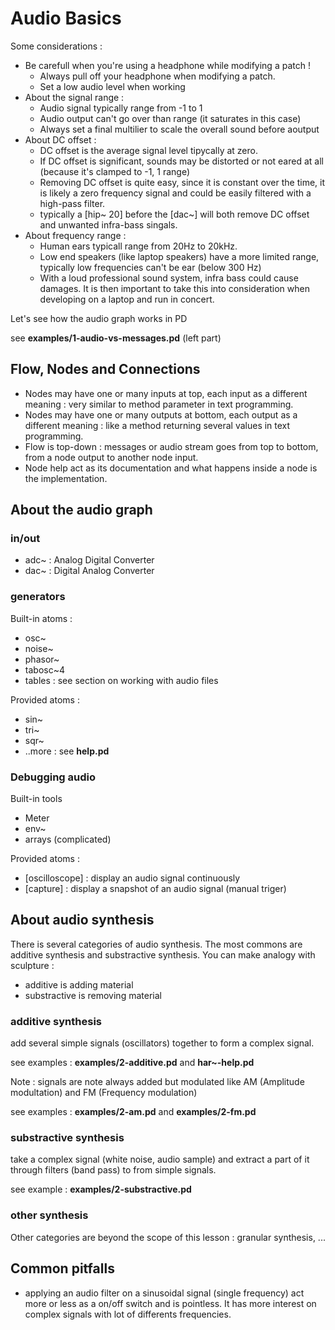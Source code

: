 # Audio Basics

Some considerations :

* Be carefull when you're using a headphone while modifying a patch !
  * Always pull off your headphone when modifying a patch.
  * Set a low audio level when working
* About the signal range :
  * Audio signal typically range from -1 to 1
  * Audio output can't go over than range (it saturates in this case)
  * Always set a final multilier to scale the overall sound before aoutput
* About DC offset :
  * DC offset is the average signal level tipycally at zero.
  * If DC offset is significant, sounds may be distorted or not eared at all (because it's clamped to -1, 1 range)
  * Removing DC offset is quite easy, since it is constant over the time, it is likely a zero frequency signal and could be easily filtered with a high-pass filter.
  * typically a [hip~ 20] before the [dac~] will both remove DC offset and unwanted infra-bass singals.
* About frequency range : 
  * Human ears typicall range from 20Hz to 20kHz.
  * Low end speakers (like laptop speakers) have a more limited range, typically low frequencies can't be ear (below 300 Hz)
  * With a loud professional sound system, infra bass could cause damages. It is then important to take this into consideration when developing on a laptop and run in concert.

Let's see how the audio graph works in PD

see **examples/1-audio-vs-messages.pd** (left part)

## Flow, Nodes and Connections

* Nodes may have one or many inputs at top, each input as a different meaning : very similar to method parameter in text programming.
* Nodes may have one or many outputs at bottom, each output as a different meaning : like a method returning several values in text programming.
* Flow is top-down : messages or audio stream goes from top to bottom, from a node output to another node input.
* Node help act as its documentation and what happens inside a node is the implementation.


## About the audio graph

### in/out

* adc~ : Analog Digital Converter
* dac~ : Digital Analog Converter

### generators

Built-in atoms :

* osc~
* noise~
* phasor~
* tabosc~4
* tables : see section on working with audio files

Provided atoms :

* sin~
* tri~
* sqr~
* ..more : see **help.pd**


### Debugging audio

Built-in tools

* Meter
* env~
* arrays (complicated)

Provided atoms :

* [oscilloscope] : display an audio signal continuously
* [capture] : display a snapshot of an audio signal (manual triger)

## About audio synthesis

There is several categories of audio synthesis. The most commons are additive synthesis and substractive synthesis.
You can make analogy with sculpture :
  * additive is adding material
  * substractive is removing material

### additive synthesis

add several simple signals (oscillators) together to form a complex signal.

see examples : **examples/2-additive.pd** and **har~-help.pd**

Note : signals are note always added but modulated like AM (Amplitude modultation) and FM (Frequency modulation)

see examples : **examples/2-am.pd** and **examples/2-fm.pd**

### substractive synthesis

take a complex signal (white noise, audio sample) and extract a part of it through filters (band pass) to from simple signals.

see example : **examples/2-substractive.pd**

### other synthesis

Other categories are beyond the scope of this lesson : granular synthesis, ...

## Common pitfalls

* applying an audio filter on a sinusoidal signal (single frequency) act more or less as a on/off switch and is pointless. It has more interest on complex signals with lot of differents frequencies.


